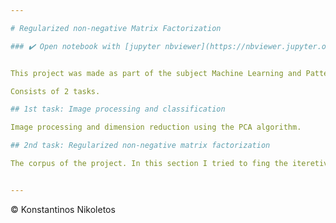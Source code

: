 ```yaml
---

# Regularized non-negative Matrix Factorization

### ✔️ Open notebook with [jupyter nbviewer](https://nbviewer.jupyter.org/github/Nikoletos-K/ML-Regularized-non-negative-Matrix-Factorization/blob/main/ML-Notebook.ipynb) ✔️


This project was made as part of the subject Machine Learning and Pattern Recognition by Dr. Giannis Panagakis. 

Consists of 2 tasks. 

## 1st task: Image processing and classification

Image processing and dimension reduction using the PCA algorithm.

## 2nd task: Regularized non-negative matrix factorization

The corpus of the project. In this section I tried to fing the iteretive formulas in order to make the Regularized non-negative matrix factorization. I made some tries, but still I am not very sure about the correctness of mine approximation. In ths notebook you will unfortunatelly find remarks in both Greek and English language (future work to make in all in greek).


---
```


© Konstantinos Nikoletos
